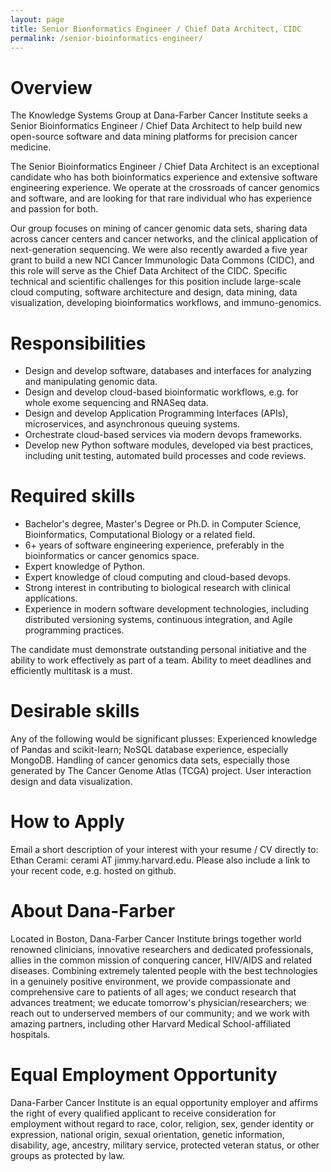 ```yaml
---
layout: page
title: Senior Bionformatics Engineer / Chief Data Architect, CIDC
permalink: /senior-bioinformatics-engineer/
---
```


# Overview

The Knowledge Systems Group at Dana-Farber Cancer Institute seeks a Senior Bioinformatics Engineer / Chief Data Architect to help build new open-source software and data mining platforms for precision cancer medicine.  

The Senior Bioinformatics Engineer / Chief Data Architect is an exceptional candidate who has both bioinformatics experience and extensive software engineering experience.  We operate at the crossroads of cancer genomics and software, and are looking for that rare individual who has experience and passion for both.  

Our group focuses on mining of cancer genomic data sets, sharing data across cancer centers and cancer networks, and the clinical application of next-generation sequencing.  We were also recently awarded a five year grant to build a new NCI Cancer Immunologic Data Commons (CIDC), and this role will serve as the Chief Data Architect of the CIDC. Specific technical and scientific challenges for this position include large-scale cloud computing, software architecture and design, data mining, data visualization, developing bioinformatics workflows, and immuno-genomics.

# Responsibilities

* Design and develop software, databases and interfaces for analyzing and manipulating genomic data. 
* Design and develop cloud-based bioinformatic workflows, e.g. for whole exome sequencing and RNASeq data.
* Design and develop Application Programming Interfaces (APIs), microservices, and asynchronous queuing systems.
* Orchestrate cloud-based services via modern devops frameworks.
* Develop new Python software modules, developed via best practices, including unit testing, automated build processes and code reviews.

# Required skills

* Bachelor's degree, Master's Degree or Ph.D. in Computer Science, Bioinformatics, Computational Biology or a related field.  
* 6+ years of software engineering experience, preferably in the bioinformatics or cancer genomics space.  
* Expert knowledge of Python.  
* Expert knowledge of cloud computing and cloud-based devops.
* Strong interest in contributing to biological research with clinical applications. 
* Experience in modern software development technologies, including distributed versioning systems, continuous integration, and Agile programming practices. 

The candidate must demonstrate outstanding personal initiative and the ability to work effectively as part of a team. Ability to meet deadlines and efficiently multitask is a must.

# Desirable skills

Any of the following would be significant plusses:  Experienced knowledge of Pandas and scikit-learn;  NoSQL database experience, especially MongoDB.  Handling of cancer genomics data sets, especially those generated by The Cancer Genome Atlas (TCGA) project.  User interaction design and data visualization.

# How to Apply

Email a short description of your interest with your resume / CV directly to:  Ethan Cerami:  cerami AT jimmy.harvard.edu.  Please also include a link to your recent code, e.g. hosted on github.

# About Dana-Farber

Located in Boston, Dana-Farber Cancer Institute brings together world renowned clinicians, innovative researchers and dedicated professionals, allies in the common mission of conquering cancer, HIV/AIDS and related diseases. Combining extremely talented people with the best technologies in a genuinely positive environment, we provide compassionate and comprehensive care to patients of all ages; we conduct research that advances treatment; we educate tomorrow's physician/researchers; we reach out to underserved members of our community; and we work with amazing partners, including other Harvard Medical School-affiliated hospitals.

# Equal Employment Opportunity

Dana-Farber Cancer Institute is an equal opportunity employer and affirms the right of every qualified applicant to receive consideration for employment without regard to race, color, religion, sex, gender identity or expression, national origin, sexual orientation, genetic information, disability, age, ancestry, military service, protected veteran status, or other groups as protected by law.

